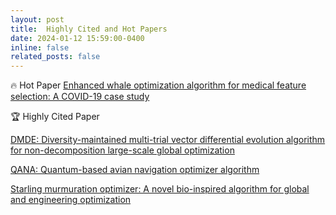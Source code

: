 ```yaml
---
layout: post
title:  Highly Cited and Hot Papers 
date: 2024-01-12 15:59:00-0400
inline: false
related_posts: false
---
```

🔥 Hot Paper 
[Enhanced whale optimization algorithm for medical feature selection: A COVID-19 case study](https://www.sciencedirect.com/science/article/pii/S0010482522006126)

🏆 Highly Cited Paper

[DMDE: Diversity-maintained multi-trial vector differential evolution algorithm for non-decomposition large-scale global optimization](https://www.sciencedirect.com/science/article/abs/pii/S0957417422003359)

[QANA: Quantum-based avian navigation optimizer algorithm](https://www.sciencedirect.com/science/article/abs/pii/S0952197621001627)

[Starling murmuration optimizer: A novel bio-inspired algorithm for global and engineering optimization](https://www.sciencedirect.com/science/article/abs/pii/S0045782522000330)
   


